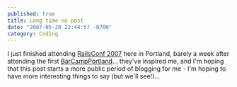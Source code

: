 ```yaml
---
published: true
title: Long time no post
date: "2007-05-20 22:44:57 -0700"
category: Coding
---
```


I just finished attending <a href="http://conferences.oreillynet.com/rails/"
target="_blank">RailsConf 2007</a> here in Portland, barely a week after
attending the first <a href="http://barcamp.pbwiki.com/BarCampPortland1"
target="_blank">BarCampPortland</a>... they've inspired me, and I'm hoping
that this post starts a more public period of blogging for me - I'm hoping to
have more interesting things to say (but we'll see!)...
